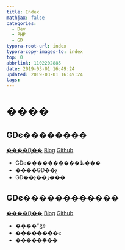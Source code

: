 ```yaml
---
title: Index
mathjax: false
categories:
  - Dev
  - PHP
  - GD
typora-root-url: index
typora-copy-images-to: index
top: 0
abbrlink: 1102202885
date: 2019-03-01 16:49:24
updated: 2019-03-01 16:49:24
tags:
---
```



# ���� 
 	
## GDͼ�������� 
[����Ԥ��](GDͼ��������.md)    [Blog](http://blog.kuma8866.top/posts/81311927/)     [Github](https://github.com/KumaDocCenter/PHP/blob/master/doc/md/GD/GDͼ��������.md)

* GDͼ����������ظ���
* ����GD��չ
* GD��չ��ز���


 
## GDͼ������������ 
[����Ԥ��](GDͼ������������.md)    [Blog](http://blog.kuma8866.top/posts/2032372126/)     [Github](https://github.com/KumaDocCenter/PHP/blob/master/doc/md/GD/GDͼ������������.md)

* ����ˮӡͼ
* ��������ͼ
* ������֤��
 
